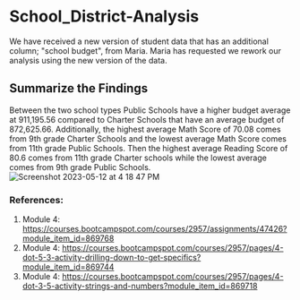 # School_District-Analysis
We have received a new version of student data that has an additional column; "school budget", from Maria. Maria has requested we rework our analysis using the new version of the data. 

## Summarize the Findings

Between the two school types Public Schools have a higher budget average at 911,195.56 compared to Charter Schools that have an average budget of 872,625.66. Additionally, the highest average Math Score of 70.08 comes from 9th grade Charter Schools and the lowest average Math Score comes from 11th grade Public Schools. Then the highest average Reading Score of 80.6 comes from 11th grade Charter schools while the lowest average comes from 9th grade Public Schools. 
![Screenshot 2023-05-12 at 4 18 47 PM](https://github.com/Jall3n/School_District-Analysis/assets/119149740/6c678424-20e6-4b0c-9581-1249c38bd68e)


### References:
1. Module 4: https://courses.bootcampspot.com/courses/2957/assignments/47426?module_item_id=869768
2. Module 4: https://courses.bootcampspot.com/courses/2957/pages/4-dot-5-3-activity-drilling-down-to-get-specifics?module_item_id=869744
3. Module 4: https://courses.bootcampspot.com/courses/2957/pages/4-dot-3-5-activity-strings-and-numbers?module_item_id=869718
